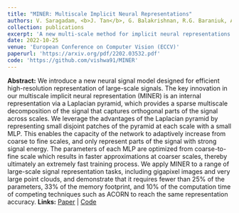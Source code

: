 ```yaml
---
title: "MINER: Multiscale Implicit Neural Representations"
authors: V. Saragadam, <b>J. Tan</b>, G. Balakrishnan, R.G. Baraniuk, A. Veeraraghavan
collection: publications
excerpt: 'A new multi-scale method for implicit neural representations based on residual learning and Laplacian pyramids resulting in high accuracy with very short training times.'
date: 2022-10-25
venue: 'European Conference on Computer Vision (ECCV)'
paperurl: 'https://arxiv.org/pdf/2202.03532.pdf'
code: 'https://github.com/vishwa91/MINER'
---
```

**Abstract:** 
We introduce a new neural signal model designed for efficient high-resolution representation of large-scale signals. The key innovation in our multiscale implicit neural representation (MINER) is an internal representation via a Laplacian pyramid, which provides a sparse multiscale decomposition of the signal that captures orthogonal parts of the signal across scales. We leverage the advantages of the Laplacian pyramid by representing small disjoint patches of the pyramid at each scale with a small MLP. This enables the capacity of the network to adaptively increase from coarse to fine scales, and only represent parts of the signal with strong signal energy. The parameters of each MLP are optimized from coarse-to-fine scale which results in faster approximations at coarser scales, thereby ultimately an extremely fast training process. We apply MINER to a range of large-scale signal representation tasks, including gigapixel images and very large point clouds, and demonstrate that it requires fewer than 25% of the parameters, 33% of the memory footprint, and 10% of the computation time of competing techniques such as ACORN to reach the same representation accuracy.
**Links:**
[Paper](https://arxiv.org/pdf/2202.03532.pdf) | [Code](https://github.com/vishwa91/MINER)
